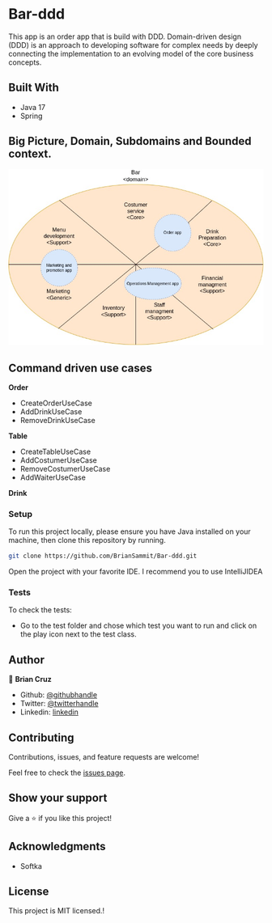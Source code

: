 # Bar-ddd

This app is an order app that is build with DDD. Domain-driven design (DDD) is an approach to developing software
for complex needs by deeply connecting the implementation to an evolving model of the core business concepts.

## Built With

- Java 17
- Spring


## Big Picture, Domain, Subdomains and Bounded context.

![](assets/images/bar%20ddd-Page-1.jpg)

## Command driven use cases

**Order**
- CreateOrderUseCase
- AddDrinkUseCase 
- RemoveDrinkUseCase

**Table**
- CreateTableUseCase
- AddCostumerUseCase
- RemoveCostumerUseCase
- AddWaiterUseCase

**Drink**

[//]: # (**Endpoints:**)

[//]: # ()
[//]: # (| Method | Endpoint | Functionality |)

[//]: # (|:------:|:--------:|:-------------:|)

[//]: # (|POST    |/sessions|Create a current session|)

[//]: # (|POST    |/registrations|Create users|)

[//]: # (|DELETE    |/logout|Delete the session|)

[//]: # (|GET     |/logged_in|To logged in|)

[//]: # (|GET     |/skateboards| Get all skateboards|)

[//]: # (|GET  |/skateboards/${skateboard_id}| Get a single skateboard|)

[//]: # (|GET     |/appointments      |Get all appointments|)

### Setup

To run this project locally, please ensure you have Java installed on your machine, then clone this 
repository by running.

```bash
git clone https://github.com/BrianSammit/Bar-ddd.git
```
Open the project with your favorite IDE. I recommend you to use IntelliJIDEA

### Tests

To check the tests:

- Go to the test folder and chose which test you want to run and click on the play icon next to the test class. 


## Author

👤 **Brian Cruz**

- Github: [@githubhandle](https://github.com/BrianSammit)
- Twitter: [@twitterhandle](https://twitter.com/cruzsammit)
- Linkedin: [linkedin](https://www.linkedin.com/in/brian-sammit-cruz-rodriguez-5877551a8/)

## Contributing

Contributions, issues, and feature requests are welcome!

Feel free to check the [issues page](https://github.com/BrianSammit/React_bookstore/issues).

## Show your support

Give a ⭐️ if you like this project!

## Acknowledgments

- Softka

## License

This project is MIT licensed.!
